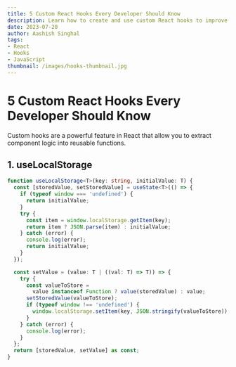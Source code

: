 ```yaml
---
title: 5 Custom React Hooks Every Developer Should Know
description: Learn how to create and use custom React hooks to improve code reusability and organization.
date: 2023-07-20
author: Aashish Singhal
tags: 
- React
- Hooks
- JavaScript
thumbnail: /images/hooks-thumbnail.jpg
---
```


# 5 Custom React Hooks Every Developer Should Know

Custom hooks are a powerful feature in React that allow you to extract component logic into reusable functions.

## 1. useLocalStorage

```typescript
function useLocalStorage<T>(key: string, initialValue: T) {
  const [storedValue, setStoredValue] = useState<T>(() => {
    if (typeof window === 'undefined') {
      return initialValue;
    }
    try {
      const item = window.localStorage.getItem(key);
      return item ? JSON.parse(item) : initialValue;
    } catch (error) {
      console.log(error);
      return initialValue;
    }
  });

  const setValue = (value: T | ((val: T) => T)) => {
    try {
      const valueToStore =
        value instanceof Function ? value(storedValue) : value;
      setStoredValue(valueToStore);
      if (typeof window !== 'undefined') {
        window.localStorage.setItem(key, JSON.stringify(valueToStore));
      }
    } catch (error) {
      console.log(error);
    }
  };
  return [storedValue, setValue] as const;
}
```
